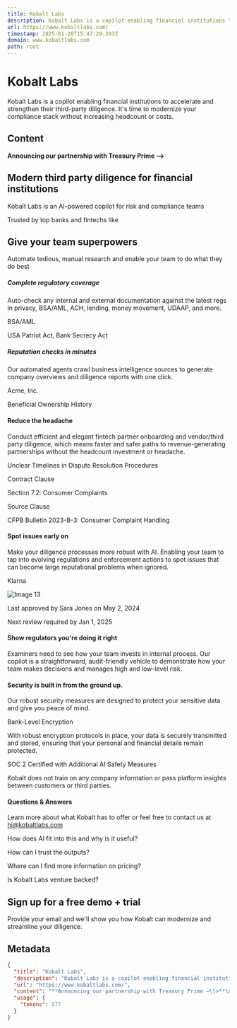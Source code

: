 ```yaml
---
title: Kobalt Labs
description: Kobalt Labs is a copilot enabling financial institutions to accelerate and strengthen their third-party diligence. It's time to modernize your compliance stack without increasing headcount or costs.
url: https://www.kobaltlabs.com/
timestamp: 2025-01-20T15:47:29.203Z
domain: www.kobaltlabs.com
path: root
---
```


# Kobalt Labs


Kobalt Labs is a copilot enabling financial institutions to accelerate and strengthen their third-party diligence. It's time to modernize your compliance stack without increasing headcount or costs.


## Content

**Announcing our partnership with Treasury Prime —\>**

Modern third party diligence for financial institutions
-------------------------------------------------------

Kobalt Labs is an AI-powered copilot for risk and compliance teams

Trusted by top banks and fintechs like

Give your team superpowers
--------------------------

Automate tedious, manual research and enable your team to do what they do best

##### Complete regulatory coverage

Auto-check any internal and external documentation against the latest regs in privacy, BSA/AML, ACH, lending, money movement, UDAAP, and more.

BSA/AML

USA Patriot Act, Bank Secrecy Act

##### Reputation checks in minutes

Our automated agents crawl business intelligence sources to generate company overviews and diligence reports with one click.

Acme, Inc.

Beneficial Ownership History

#### Reduce the headache

Conduct efficient and elegant fintech partner onboarding and vendor/third party diligence, which means faster and safer paths to revenue-generating partnerships without the headcount investment or headache.

Unclear Timelines in Dispute Resolution Procedures

Contract Clause

Section 7.2: Consumer Complaints

Source Clause

CFPB Bulletin 2023-B-3: Consumer Complaint Handling

#### Spot issues early on

Make your diligence processes more robust with AI. Enabling your team to tap into evolving regulations and enforcement actions to spot issues that can become large reputational problems when ignored.

Klarna

![Image 13](https://framerusercontent.com/images/k2JoL6fec3vfmxNOmB41eZdxCiI.png)

Last approved by Sara Jones on May 2, 2024

Next review required by Jan 1, 2025

#### Show regulators you're doing it right

Examiners need to see how your team invests in internal process. Our copilot is a straightforward, audit-friendly vehicle to demonstrate how your team makes decisions and manages high and low-level risk.

#### Security is built in from the ground up.

Our robust security measures are designed to protect your sensitive data and give you peace of mind.

Bank-Level Encryption

With robust encryption protocols in place, your data is securely transmitted and stored, ensuring that your personal and financial details remain protected.

SOC 2 Certified with Additional AI Safety Measures

Kobalt does not train on any company information or pass platform insights between customers or third parties.

#### Questions & Answers

Learn more about what Kobalt has to offer or feel free to contact us at hi@kobaltlabs.com

How does AI fit into this and why is it useful?

How can I trust the outputs?

Where can I find more information on pricing?

Is Kobalt Labs venture backed?

Sign up for a free demo + trial
-------------------------------

Provide your email and we'll show you how Kobalt can modernize and streamline your diligence.

## Metadata

```json
{
  "title": "Kobalt Labs",
  "description": "Kobalt Labs is a copilot enabling financial institutions to accelerate and strengthen their third-party diligence. It's time to modernize your compliance stack without increasing headcount or costs.",
  "url": "https://www.kobaltlabs.com/",
  "content": "**Announcing our partnership with Treasury Prime —\\>**\n\nModern third party diligence for financial institutions\n-------------------------------------------------------\n\nKobalt Labs is an AI-powered copilot for risk and compliance teams\n\nTrusted by top banks and fintechs like\n\nGive your team superpowers\n--------------------------\n\nAutomate tedious, manual research and enable your team to do what they do best\n\n##### Complete regulatory coverage\n\nAuto-check any internal and external documentation against the latest regs in privacy, BSA/AML, ACH, lending, money movement, UDAAP, and more.\n\nBSA/AML\n\nUSA Patriot Act, Bank Secrecy Act\n\n##### Reputation checks in minutes\n\nOur automated agents crawl business intelligence sources to generate company overviews and diligence reports with one click.\n\nAcme, Inc.\n\nBeneficial Ownership History\n\n#### Reduce the headache\n\nConduct efficient and elegant fintech partner onboarding and vendor/third party diligence, which means faster and safer paths to revenue-generating partnerships without the headcount investment or headache.\n\nUnclear Timelines in Dispute Resolution Procedures\n\nContract Clause\n\nSection 7.2: Consumer Complaints\n\nSource Clause\n\nCFPB Bulletin 2023-B-3: Consumer Complaint Handling\n\n#### Spot issues early on\n\nMake your diligence processes more robust with AI. Enabling your team to tap into evolving regulations and enforcement actions to spot issues that can become large reputational problems when ignored.\n\nKlarna\n\n![Image 13](https://framerusercontent.com/images/k2JoL6fec3vfmxNOmB41eZdxCiI.png)\n\nLast approved by Sara Jones on May 2, 2024\n\nNext review required by Jan 1, 2025\n\n#### Show regulators you're doing it right\n\nExaminers need to see how your team invests in internal process. Our copilot is a straightforward, audit-friendly vehicle to demonstrate how your team makes decisions and manages high and low-level risk.\n\n#### Security is built in from the ground up.\n\nOur robust security measures are designed to protect your sensitive data and give you peace of mind.\n\nBank-Level Encryption\n\nWith robust encryption protocols in place, your data is securely transmitted and stored, ensuring that your personal and financial details remain protected.\n\nSOC 2 Certified with Additional AI Safety Measures\n\nKobalt does not train on any company information or pass platform insights between customers or third parties.\n\n#### Questions & Answers\n\nLearn more about what Kobalt has to offer or feel free to contact us at hi@kobaltlabs.com\n\nHow does AI fit into this and why is it useful?\n\nHow can I trust the outputs?\n\nWhere can I find more information on pricing?\n\nIs Kobalt Labs venture backed?\n\nSign up for a free demo + trial\n-------------------------------\n\nProvide your email and we'll show you how Kobalt can modernize and streamline your diligence.",
  "usage": {
    "tokens": 577
  }
}
```
